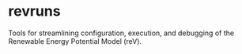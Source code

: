 # revruns
Tools for streamlining configuration, execution, and debugging of the Renewable Energy Potential Model (reV).
